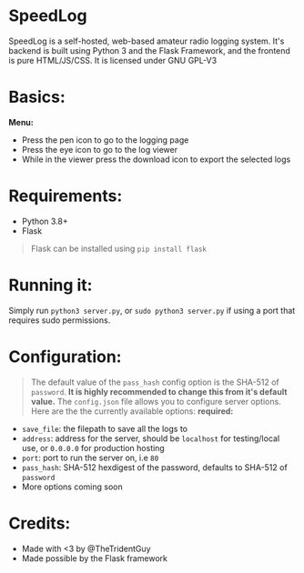 # SpeedLog
SpeedLog is a self-hosted, web-based amateur radio logging system. 
It's backend is built using Python 3 and the Flask Framework, and 
the frontend is pure HTML/JS/CSS. It is licensed under GNU GPL-V3
# Basics:
**Menu:**
- Press the pen icon to go to the logging page
- Press the eye icon to go to the log viewer
- While in the viewer press the download icon to export the selected logs
# Requirements:
- Python 3.8+
- Flask
> Flask can be installed using `pip install flask`
# Running it:
Simply run `python3 server.py`, or `sudo python3 server.py` if using a port that requires sudo permissions.
# Configuration:
> The default value of the `pass_hash` config option is the SHA-512 of `password`. **It is highly recommended to change this from it's default value.**
The `config.json` file allows you to configure server options. Here are the the currently available options:
**required:**
- `save_file`: the filepath to save all the logs to
- `address`: address for the server, should be `localhost` for testing/local use, or `0.0.0.0` for production hosting
- `port`: port to run the server on, i.e `80`
- `pass_hash`: SHA-512 hexdigest of the password, defaults to SHA-512 of `password`
- More options coming soon
# Credits:
- Made with <3 by @TheTridentGuy
- Made possible by the Flask framework